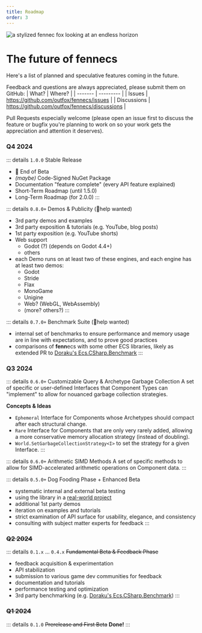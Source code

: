 ```yaml
---
title: Roadmap
order: 3
---
```


![a stylized fennec fox looking at an endless horizon](https://fennecs.tech/img/fennec-roadmap.png)

# The future of **fenn**ecs

Here's a list of planned and speculative features coming in the future.

Feedback and questions are always appreciated, please submit them on GitHub:
| What? | Where? |
| ------- | --------- |
| Issues | https://github.com/outfox/fennecs/issues |
| Discussions | https://github.com/outfox/fennecs/discussions |

Pull Requests especially welcome (please open an issue first to discuss the feature or bugfix you're planning to work on so your work gets the appreciation and attention it deserves).

### Q4 2024
::: details `1.0.0` Stable Release 
- 🎉 End of Beta
- *(maybe)* Code-Signed NuGet Package
- Documentation "feature complete" (every API feature explained)
- Short-Term Roadmap (until 1.5.0)
- Long-Term Roadmap (for 2.0.0)
:::

::: details `0.8.0+` Demos & Publicity (🦊help wanted)
- 3rd party demos and examples
- 3rd party exposition & tutorials (e.g. YouTube, blog posts)
- 1st party exposition (e.g. YouTube shorts)
- Web support
  - Godot (?) (depends on Godot 4.4+)
  - others
- each Demo runs on at least two of these engines, and each engine has at least two demos:
  - Godot
  - Stride
  - Flax
  - MonoGame
  - Unigine
  - Web? (WebGL, WebAssembly)
  - (more? others?)
:::

::: details `0.7.0+` Benchmark Suite (🦊help wanted)
- internal set of benchmarks to ensure performance and memory usage are in line with expectations, and to prove good practices
- comparisons of **fenn**ecs with some other ECS libraries, likely as extended PR to [Doraku's Ecs.CSharp.Benchmark](https://github.com/Doraku/Ecs.CSharp.Benchmark)
:::


### Q3 2024
::: details `0.6.0+` Customizable Query & Archetype Garbage Collection
A set of specific or user-defined Interfaces that Component Types can "implement" to allow for nouanced garbage collection strategies.

**Concepts & Ideas**
- `Ephemeral` Interface for Components whose Archetypes should compact after each structural change.
- `Rare` Interface for Components that are only very rarely added, allowing a more conservative memory allocation strategy (instead of doubling).
- `World.SetGarbageCollectionStrategy<I>` to set the strategy for a given Interface.
:::

::: details `0.6.0+` Arithmetic SIMD Methods
A set of specific methods to allow for SIMD-accelerated arithmetic operations on Component data.
:::

::: details `0.5.0+` Dog Fooding Phase + Enhanced Beta
- systematic internal and external beta testing
- using the library in a [real-world project](https://jupiter.blue)
- additional 1st party demos
- iteration on examples and tutorials
- strict examination of API surface for usability, elegance, and consistency
- consulting with subject matter experts for feedback
:::



### ~~Q2 2024~~
::: details `0.1.x` ... `0.4.x` ~~Fundamental Beta & Feedback Phase~~

- feedback acquisition & experimentation
- API stabilization
- submission to various game dev communities for feedback
- documentation and tutorials
- performance testing and optimization
- 3rd party benchmarking (e.g. [Doraku's Ecs.CSharp.Benchmark](https://github.com/Doraku/Ecs.CSharp.Benchmark))
:::


### ~~Q1 2024~~
::: details `0.1.0` ~~Prerelease and First Beta~~
**Done!**
:::